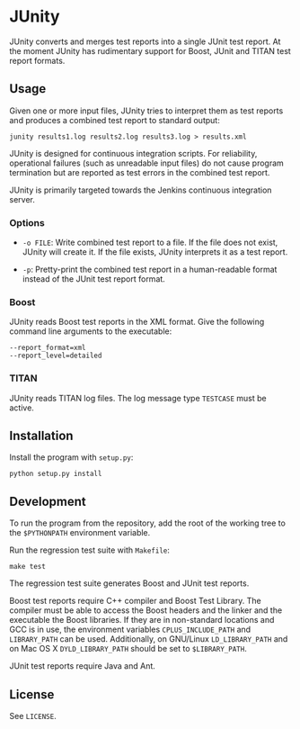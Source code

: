 JUnity
======

JUnity converts and merges test reports into a single JUnit test report. At
the moment JUnity has rudimentary support for Boost, JUnit and TITAN test
report formats.


Usage
-----

Given one or more input files, JUnity tries to interpret them as test reports
and produces a combined test report to standard output:

    junity results1.log results2.log results3.log > results.xml

JUnity is designed for continuous integration scripts. For reliability,
operational failures (such as unreadable input files) do not cause program
termination but are reported as test errors in the combined test report.

JUnity is primarily targeted towards the Jenkins continuous integration server.


### Options

- `-o FILE`: Write combined test report to a file. If the file does not exist,
  JUnity will create it. If the file exists, JUnity interprets it as a test
  report.

- `-p`: Pretty-print the combined test report in a human-readable format
  instead of the JUnit test report format.


### Boost

JUnity reads Boost test reports in the XML format. Give the following command
line arguments to the executable:

    --report_format=xml
    --report_level=detailed


### TITAN

JUnity reads TITAN log files. The log message type `TESTCASE` must be active.


Installation
------------

Install the program with `setup.py`:

    python setup.py install


Development
-----------

To run the program from the repository, add the root of the working tree to
the `$PYTHONPATH` environment variable.

Run the regression test suite with `Makefile`:

    make test

The regression test suite generates Boost and JUnit test reports.

Boost test reports require C++ compiler and Boost Test Library. The compiler
must be able to access the Boost headers and the linker and the executable
the Boost libraries. If they are in non-standard locations and GCC is in use,
the environment variables `CPLUS_INCLUDE_PATH` and `LIBRARY_PATH` can be used.
Additionally, on GNU/Linux `LD_LIBRARY_PATH` and on Mac OS X
`DYLD_LIBRARY_PATH` should be set to `$LIBRARY_PATH`.

JUnit test reports require Java and Ant.


License
-------

See `LICENSE`.
